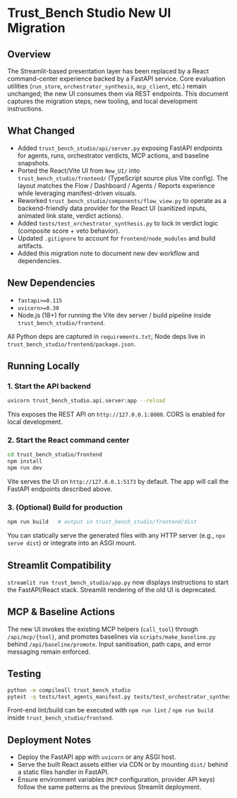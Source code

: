 # Trust_Bench Studio New UI Migration

## Overview

The Streamlit-based presentation layer has been replaced by a React command-center experience backed by a FastAPI service. Core evaluation utilities (`run_store`, `orchestrator_synthesis`, `mcp_client`, etc.) remain unchanged; the new UI consumes them via REST endpoints. This document captures the migration steps, new tooling, and local development instructions.

## What Changed

- Added `trust_bench_studio/api/server.py` exposing FastAPI endpoints for agents, runs, orchestrator verdicts, MCP actions, and baseline snapshots.
- Ported the React/Vite UI from `New_UI/` into `trust_bench_studio/frontend/` (TypeScript source plus Vite config). The layout matches the Flow / Dashboard / Agents / Reports experience while leveraging manifest-driven visuals.
- Reworked `trust_bench_studio/components/flow_view.py` to operate as a backend-friendly data provider for the React UI (sanitized inputs, animated link state, verdict actions).
- Added `tests/test_orchestrator_synthesis.py` to lock in verdict logic (composite score + veto behavior).
- Updated `.gitignore` to account for `frontend/node_modules` and build artifacts.
- Added this migration note to document new dev workflow and dependencies.

## New Dependencies

- `fastapi>=0.115`
- `uvicorn>=0.30`
- Node.js (18+) for running the Vite dev server / build pipeline inside `trust_bench_studio/frontend`.

All Python deps are captured in `requirements.txt`; Node deps live in `trust_bench_studio/frontend/package.json`.

## Running Locally

### 1. Start the API backend

```bash
uvicorn trust_bench_studio.api.server:app --reload
```

This exposes the REST API on `http://127.0.0.1:8000`. CORS is enabled for local development.

### 2. Start the React command center

```bash
cd trust_bench_studio/frontend
npm install
npm run dev
```

Vite serves the UI on `http://127.0.0.1:5173` by default. The app will call the FastAPI endpoints described above.

### 3. (Optional) Build for production

```bash
npm run build   # output in trust_bench_studio/frontend/dist
```

You can statically serve the generated files with any HTTP server (e.g., `npx serve dist`) or integrate into an ASGI mount.

## Streamlit Compatibility

`streamlit run trust_bench_studio/app.py` now displays instructions to start the FastAPI/React stack. Streamlit rendering of the old UI is deprecated.

## MCP & Baseline Actions

The new UI invokes the existing MCP helpers (`call_tool`) through `/api/mcp/{tool}`, and promotes baselines via `scripts/make_baseline.py` behind `/api/baseline/promote`. Input sanitisation, path caps, and error messaging remain enforced.

## Testing

```bash
python -m compileall trust_bench_studio
pytest -q tests/test_agents_manifest.py tests/test_orchestrator_synthesis.py
```

Front-end lint/build can be executed with `npm run lint` / `npm run build` inside `trust_bench_studio/frontend`.

## Deployment Notes

- Deploy the FastAPI app with `uvicorn` or any ASGI host.
- Serve the built React assets either via CDN or by mounting `dist/` behind a static files handler in FastAPI.
- Ensure environment variables (`MCP` configuration, provider API keys) follow the same patterns as the previous Streamlit deployment.

